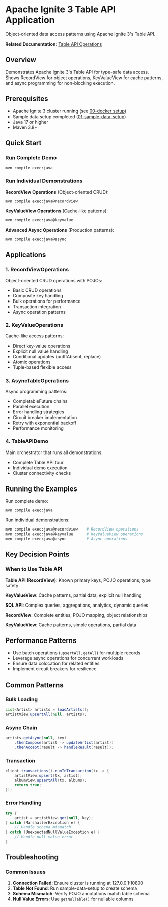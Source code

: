 # Apache Ignite 3 Table API Application

Object-oriented data access patterns using Apache Ignite 3's Table API.

**Related Documentation**: [Table API Operations](../../docs/03-data-access-apis/01-table-api-operations.md)

## Overview

Demonstrates Apache Ignite 3's Table API for type-safe data access. Shows RecordView for object operations, KeyValueView for cache patterns, and async programming for non-blocking execution.

## Prerequisites

- Apache Ignite 3 cluster running (see [00-docker setup](../00-docker/README.md))
- Sample data setup completed ([01-sample-data-setup](../01-sample-data-setup/))
- Java 17 or higher
- Maven 3.8+

## Quick Start

### Run Complete Demo

```bash
mvn compile exec:java
```

### Run Individual Demonstrations

**RecordView Operations** (Object-oriented CRUD):

```bash
mvn compile exec:java@recordview
```

**KeyValueView Operations** (Cache-like patterns):

```bash
mvn compile exec:java@keyvalue
```

**Advanced Async Operations** (Production patterns):

```bash
mvn compile exec:java@async
```

## Applications

### 1. RecordViewOperations

Object-oriented CRUD operations with POJOs:

- Basic CRUD operations
- Composite key handling
- Bulk operations for performance
- Transaction integration
- Async operation patterns

### 2. KeyValueOperations

Cache-like access patterns:

- Direct key-value operations
- Explicit null value handling
- Conditional updates (putIfAbsent, replace)
- Atomic operations
- Tuple-based flexible access

### 3. AsyncTableOperations

Async programming patterns:

- CompletableFuture chains
- Parallel execution
- Error handling strategies
- Circuit breaker implementation
- Retry with exponential backoff
- Performance monitoring

### 4. TableAPIDemo

Main orchestrator that runs all demonstrations:

- Complete Table API tour
- Individual demo execution
- Cluster connectivity checks

## Running the Examples

Run complete demo:

```bash
mvn compile exec:java
```

Run individual demonstrations:

```bash
mvn compile exec:java@recordview    # RecordView operations
mvn compile exec:java@keyvalue      # KeyValueView operations
mvn compile exec:java@async         # Async operations
```

## Key Decision Points

### When to Use Table API

**Table API (RecordView)**: Known primary keys, POJO operations, type safety

**KeyValueView**: Cache patterns, partial data, explicit null handling

**SQL API**: Complex queries, aggregations, analytics, dynamic queries

**RecordView**: Complete entities, POJO mapping, object relationships

**KeyValueView**: Cache patterns, simple operations, partial data

## Performance Patterns

- Use batch operations (`upsertAll`, `getAll`) for multiple records
- Leverage async operations for concurrent workloads
- Ensure data colocation for related entities
- Implement circuit breakers for resilience

## Common Patterns

### Bulk Loading

```java
List<Artist> artists = loadArtists();
artistView.upsertAll(null, artists);
```

### Async Chain

```java
artists.getAsync(null, key)
    .thenCompose(artist -> updateArtist(artist))
    .thenAccept(result -> handleResult(result));
```

### Transaction

```java
client.transactions().runInTransaction(tx -> {
    artistView.upsert(tx, artist);
    albumView.upsertAll(tx, albums);
    return true;
});
```

### Error Handling

```java
try {
    artist = artistView.get(null, key);
} catch (MarshallerException e) {
    // Handle schema mismatch
} catch (UnexpectedNullValueException e) {
    // Handle null value error
}
```

## Troubleshooting

### Common Issues

1. **Connection Failed**: Ensure cluster is running at 127.0.0.1:10800
2. **Table Not Found**: Run sample-data-setup to create schema
3. **Schema Mismatch**: Verify POJO annotations match table schema
4. **Null Value Errors**: Use `getNullable()` for nullable columns
